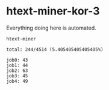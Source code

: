 # htext-miner-kor-3

Everything doing here is automated.

```
htext-miner

total: 244/4514 (5.405405405405405%)

job0: 43
job1: 44
job2: 63
job3: 45
job4: 49
```